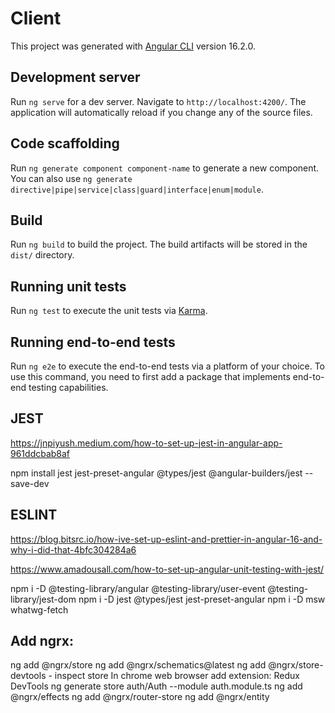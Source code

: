 # Client

This project was generated with [Angular CLI](https://github.com/angular/angular-cli) version 16.2.0.

## Development server

Run `ng serve` for a dev server. Navigate to `http://localhost:4200/`. The application will automatically reload if you change any of the source files.

## Code scaffolding

Run `ng generate component component-name` to generate a new component. You can also use `ng generate directive|pipe|service|class|guard|interface|enum|module`.

## Build

Run `ng build` to build the project. The build artifacts will be stored in the `dist/` directory.

## Running unit tests

Run `ng test` to execute the unit tests via [Karma](https://karma-runner.github.io).

## Running end-to-end tests

Run `ng e2e` to execute the end-to-end tests via a platform of your choice. To use this command, you need to first add a package that implements end-to-end testing capabilities.

## JEST

https://jnpiyush.medium.com/how-to-set-up-jest-in-angular-app-961ddcbab8af

npm install jest jest-preset-angular @types/jest @angular-builders/jest --save-dev

## ESLINT

https://blog.bitsrc.io/how-ive-set-up-eslint-and-prettier-in-angular-16-and-why-i-did-that-4bfc304284a6

https://www.amadousall.com/how-to-set-up-angular-unit-testing-with-jest/

npm i -D @testing-library/angular @testing-library/user-event @testing-library/jest-dom
npm i -D jest @types/jest jest-preset-angular
npm i -D msw whatwg-fetch

## Add ngrx:

ng add @ngrx/store
ng add @ngrx/schematics@latest
ng add @ngrx/store-devtools - inspect store
In chrome web browser add extension: Redux DevTools
ng generate store auth/Auth --module auth.module.ts
ng add @ngrx/effects
ng add @ngrx/router-store
ng add @ngrx/entity
